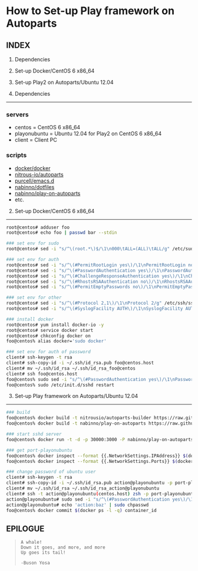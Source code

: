 How to Set-up Play framework on Autoparts
=========================================
INDEX
-----
1. Dependencies
2. Set-up Docker/CentOS 6 x86_64
3. Set-up Play2 on Autoparts/Ubuntu 12.04


1. Dependencies
---------------
### servers
- centos = CentOS 6 x86_64
- playonubuntu = Ubuntu 12.04 for Play2 on CentOS 6 x86_64
- client = Client PC

### scripts
- [docker/docker](https://github.com/docker/docker)
- [nitrous-io/autoparts](https://github.com/nitrous-io/autoparts)
- [purcell/emacs.d](https://github.com/purcell/emacs.d)
- [nabinno/dotfiles](https://github.com/nabinno/dotfiles)
- [nabinno/play-on-autoparts](https://github.com/nabinno/play-on-autoparts)
- etc.


2. Set-up Docker/CentOS 6 x86_64
--------------------------------
```sh
root@centos# adduser foo
root@centos# echo foo | passwd bar --stdin

### set env for sudo
root@centos# sed -i "s/^\(root.*\)$/\1\n000\tALL=(ALL)\tALL/g" /etc/sudoers

### set env for auth
root@centos# sed -i "s/^\(#PermitRootLogin yes\)/\1\nPermitRootLogin no/g" /etc/ssh/sshd_config
root@centos# sed -i "s/^\(#PasswordAuthentication yes\)/\1\nPasswordAuthentication no/g" /etc/ssh/sshd_config
root@centos# sed -i "s/^\(#ChallengeResponseAuthentication yes\)/\1\nChallengeResponseAuthentication no/g" /etc/ssh/sshd_config
root@centos# sed -i "s/^\(#RhostsRSAAuthentication no\)/\1\nRhostsRSAAuthentication no/g" /etc/ssh/sshd_config
root@centos# sed -i "s/^\(#PermitEmptyPasswords no\)/\1\nPermitEmptyPasswords no/g" /etc/ssh/sshd_config

### set env for other
root@centos# sed -i "s/^\(#Protocol 2,1\)/\1\nProtocol 2/g" /etc/ssh/sshd_config
root@centos# sed -i "s/^\(#SyslogFacility AUTH\)/\1\nSyslogFacility AUTHPRIV/g" /etc/ssh/sshd_config

### install docker
root@centos# yum install docker-io -y
root@centos# service docker start
root@centos# chkconfig docker on
foo@centos% alias docker='sudo docker'

### set env for auth of password
client# ssh-keygen -t rsa
client# ssh-copy-id -i ~/.ssh/id_rsa.pub foo@centos.host
client# mv ~/.ssh/id_rsa ~/.ssh/id_rsa_foo@centos
client# ssh foo@centos.host
foo@centos% sudo sed -i "s/^\(#PasswordAuthentication yes\)/\1\nPasswordAuthentication no/g" /etc/ssh/sshd_config
foo@centos% sudo /etc/init.d/sshd restart
```


3. Set-up Play framework on Autoparts/Ubuntu 12.04
--------------------------------------------------
```sh
### build
foo@centos% docker build -t nitrousio/autoparts-builder https://raw.githubusercontent.com/nitrous-io/autoparts/master/Dockerfile
foo@centos% docker build -t nabinno/play-on-autoparts https://raw.githubusercontent.com/nabinno/play-on-autoparts/master/Dockerfile

### start sshd server
foo@centos% docker run -t -d -p 30000:3000 -P nabinno/play-on-autoparts /usr/sbin/sshd -D

### get port-playonubuntu
foo@centos% docker inspect --format {{.NetworkSettings.IPAddress}} $(docker ps -l -q)
foo@centos% docker inspect --format {{.NetworkSettings.Ports}} $(docker ps -l -q)

### change password of ubuntu user
client# ssh-keygen -t rsa
client# ssh-copy-id -i ~/.ssh/id_rsa.pub action@playonubuntu -p port-playonubuntu
client# mv ~/.ssh/id_rsa ~/.ssh/id_rsa_action@playonubuntu
client# ssh -t action@playonubuntu(centos.host) zsh -p port-playonubuntu
action@playonubuntu# sudo sed -i "s/^\(#PasswordAuthentication yes\)/\1\nPasswordAuthentication no/g" /etc/ssh/sshd_config
action@playonubuntu# echo 'action:baz' | sudo chpasswd
foo@centos% docker commit $(docker ps -l -q) container_id
```


EPILOGUE
--------
>     A whale! 
>     Down it goes, and more, and more
>     Up goes its tail!
>     
>     -Buson Yosa
